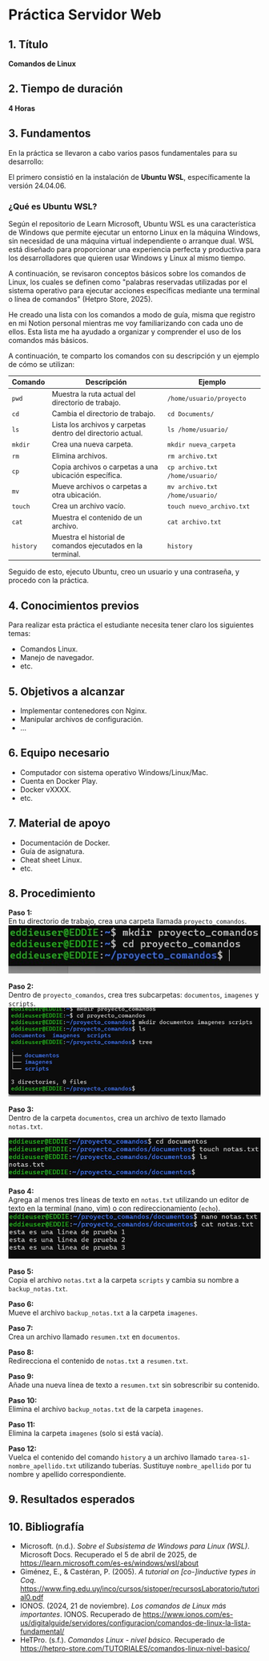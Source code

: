 # Práctica Servidor Web

## 1. Título

**Comandos de Linux**

## 2. Tiempo de duración

**4 Horas**

## 3. Fundamentos

En la práctica se llevaron a cabo varios pasos fundamentales para su desarrollo:

El primero consistió en la instalación de **Ubuntu WSL**, específicamente la versión 24.04.06.

### ¿Qué es Ubuntu WSL?

Según el repositorio de Learn Microsoft, Ubuntu WSL es una característica de Windows que permite ejecutar un entorno Linux en la máquina Windows, sin necesidad de una máquina virtual independiente o arranque dual. WSL está diseñado para proporcionar una experiencia perfecta y productiva para los desarrolladores que quieren usar Windows y Linux al mismo tiempo.

A continuación, se revisaron conceptos básicos sobre los comandos de Linux, los cuales se definen como "palabras reservadas utilizadas por el sistema operativo para ejecutar acciones específicas mediante una terminal o línea de comandos" (Hetpro Store, 2025).

He creado una lista con los comandos a modo de guía, misma que registro en mi Notion personal mientras me voy familiarizando con cada uno de ellos. Esta lista me ha ayudado a organizar y comprender el uso de los comandos más básicos.

A continuación, te comparto los comandos con su descripción y un ejemplo de cómo se utilizan:

| Comando  | Descripción                                                  | Ejemplo                          |
|----------|--------------------------------------------------------------|----------------------------------|
| `pwd`    | Muestra la ruta actual del directorio de trabajo.           | `/home/usuario/proyecto`        |
| `cd`     | Cambia el directorio de trabajo.                            | `cd Documents/`                 |
| `ls`     | Lista los archivos y carpetas dentro del directorio actual. | `ls /home/usuario/`             |
| `mkdir`  | Crea una nueva carpeta.                                     | `mkdir nueva_carpeta`           |
| `rm`     | Elimina archivos.                                           | `rm archivo.txt`                |
| `cp`     | Copia archivos o carpetas a una ubicación específica.       | `cp archivo.txt /home/usuario/` |
| `mv`     | Mueve archivos o carpetas a otra ubicación.                 | `mv archivo.txt /home/usuario/` |
| `touch`  | Crea un archivo vacío.                                      | `touch nuevo_archivo.txt`       |
| `cat`    | Muestra el contenido de un archivo.                         | `cat archivo.txt`               |
| `history`| Muestra el historial de comandos ejecutados en la terminal. | `history`                        |

Seguido de esto, ejecuto Ubuntu, creo un usuario y una contraseña, y procedo con la práctica.
## 4. Conocimientos previos

Para realizar esta práctica el estudiante necesita tener claro los siguientes temas:

- Comandos Linux.
- Manejo de navegador.
- etc.

## 5. Objetivos a alcanzar

- Implementar contenedores con Nginx.
- Manipular archivos de configuración.
- ...

## 6. Equipo necesario

- Computador con sistema operativo Windows/Linux/Mac.
- Cuenta en Docker Play.
- Docker vXXXX.
- etc.

## 7. Material de apoyo

- Documentación de Docker.
- Guía de asignatura.
- Cheat sheet Linux.
- etc.
  
## 8. Procedimiento

**Paso 1:**  
En tu directorio de trabajo, crea una carpeta llamada `proyecto_comandos`.
![Descripción de la imagen](https://github.com/Edissonfierro/Comandoslinux/blob/main/1.jpg?raw=true)



**Paso 2:**  
Dentro de `proyecto_comandos`, crea tres subcarpetas: `documentos`, `imagenes` y `scripts`.
![Descripción de la imagen](https://github.com/Edissonfierro/Comandoslinux/blob/main/2.jpg?raw=true)

**Paso 3:**  
Dentro de la carpeta `documentos`, crea un archivo de texto llamado `notas.txt`.

![Descripción de la imagen](https://github.com/Edissonfierro/Comandoslinux/blob/main/3.jpg?raw=true)

**Paso 4:**  
Agrega al menos tres líneas de texto en `notas.txt` utilizando un editor de texto en la terminal (nano, vim) o con redireccionamiento (`echo`).
![Descripción de la imagen](https://github.com/Edissonfierro/Comandoslinux/blob/main/4.jpg?raw=true)

**Paso 5:**  
Copia el archivo `notas.txt` a la carpeta `scripts` y cambia su nombre a `backup_notas.txt`.

**Paso 6:**  
Mueve el archivo `backup_notas.txt` a la carpeta `imagenes`.

**Paso 7:**  
Crea un archivo llamado `resumen.txt` en `documentos`.

**Paso 8:**  
Redirecciona el contenido de `notas.txt` a `resumen.txt`.

**Paso 9:**  
Añade una nueva línea de texto a `resumen.txt` sin sobrescribir su contenido.

**Paso 10:**  
Elimina el archivo `backup_notas.txt` de la carpeta `imagenes`.

**Paso 11:**  
Elimina la carpeta `imagenes` (solo si está vacía).

**Paso 12:**  
Vuelca el contenido del comando `history` a un archivo llamado `tarea-s1-nombre_apellido.txt` utilizando tuberías. Sustituye `nombre_apellido` por tu nombre y apellido correspondiente.

## 9. Resultados esperados



## 10. Bibliografía

- Microsoft. (n.d.). *Sobre el Subsistema de Windows para Linux (WSL)*. Microsoft Docs. Recuperado el 5 de abril de 2025, de https://learn.microsoft.com/es-es/windows/wsl/about
- Giménez, E., & Castéran, P. (2005). *A tutorial on [co-]inductive types in Coq*. https://www.fing.edu.uy/inco/cursos/sistoper/recursosLaboratorio/tutorial0.pdf
- IONOS. (2024, 21 de noviembre). *Los comandos de Linux más importantes*. IONOS. Recuperado de https://www.ionos.com/es-us/digitalguide/servidores/configuracion/comandos-de-linux-la-lista-fundamental/
- HeTPro. (s.f.). *Comandos Linux - nivel básico*. Recuperado de https://hetpro-store.com/TUTORIALES/comandos-linux-nivel-basico/
